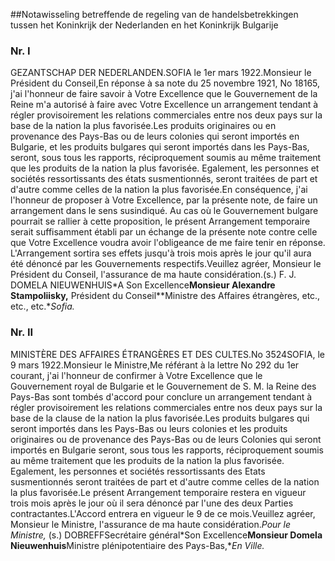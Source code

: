 <meta http-equiv='Content-Type' content='text/html; charset=utf-8' />

##Notawisseling betreffende de regeling van de handelsbetrekkingen tussen het Koninkrijk der Nederlanden en het Koninkrijk Bulgarije

### Nr.  I  

GEZANTSCHAP DER NEDERLANDEN.SOFIA le 1er mars 1922.Monsieur le Président du Conseil,En réponse à sa note du 25 novembre 1921, No 18165, j'ai l'honneur de faire savoir à Votre Excellence que le Gouvernement de la Reine m'a autorisé à faire avec Votre Excellence un arrangement tendant à régler provisoirement les relations commerciales entre nos deux pays sur la base de la nation la plus favorisée.Les produits originaires ou en provenance des Pays-Bas ou de leurs colonies qui seront importés en Bulgarie, et les produits bulgares qui seront importés dans les Pays-Bas, seront, sous tous les rapports, réciproquement soumis au même traitement que les produits de la nation la plus favorisée. Egalement, les personnes et sociétés ressortissants des états susmentionnés, seront traitées de part et d'autre comme celles de la nation la plus favorisée.En conséquence, j'ai l'honneur de proposer à Votre Excellence, par la présente note, de faire un arrangement dans le sens susindiqué. Au cas où le Gouvernement bulgare pourrait se rallier à cette proposition, le présent Arrangement temporaire serait suffisamment établi par un échange de la présente note contre celle que Votre Excellence voudra avoir l'obligeance de me faire tenir en réponse. L'Arrangement sortira ses effets jusqu'à trois mois après le jour qu'il aura été dénoncé par les Gouvernements respectifs.Veuillez agréer, Monsieur le Président du Conseil, l'assurance de ma haute considération.(s.) F. J. DOMELA NIEUWENHUIS*A Son Excellence**Monsieur Alexandre Stampoliisky,** Président du Conseil**Ministre des Affaires étrangères, etc., etc., etc.**Sofia.*

### Nr.  II  

MINISTÈRE DES AFFAIRES ÉTRANGÈRES ET DES CULTES.No 3524SOFIA, le 9 mars 1922.Monsieur le Ministre,Me référant à la lettre No 292 du 1er courant, j'ai l'honneur de confirmer à Votre Excellence que le Gouvernement royal de Bulgarie et le Gouvernement de S. M. la Reine des Pays-Bas sont tombés d'accord pour conclure un arrangement tendant à régler provisoirement les relations commerciales entre nos deux pays sur la base de la clause de la nation la plus favorisée.Les produits bulgares qui seront importés dans les Pays-Bas ou leurs colonies et les produits originaires ou de provenance des Pays-Bas ou de leurs Colonies qui seront importés en Bulgarie seront, sous tous les rapports, réciproquement soumis au même traitement que les produits de la nation la plus favorisée. Egalement, les personnes et sociétés ressortissants des Etats susmentionnés seront traitées de part et d'autre comme celles de la nation la plus favorisée.Le présent Arrangement temporaire restera en vigueur trois mois après le jour où il sera dénoncé par l'une des deux Parties contractantes.L'Accord entrera en vigueur le 9 de ce mois.Veuillez agréer, Monsieur le Ministre, l'assurance de ma haute considération.*Pour le Ministre,* (s.) DOBREFFSecrétaire général*Son Excellence**Monsieur Domela Nieuwenhuis**Ministre plénipotentiaire des Pays-Bas,**En Ville.*
